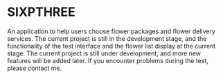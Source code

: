 # SIXPTHREE
An application to help users choose flower packages and flower delivery services. The current project is still in the development stage, and the functionality of the test interface and the flower list display at the current stage. The current project is still under development, and more new features will be added later. If you encounter problems during the test, please contact me.

